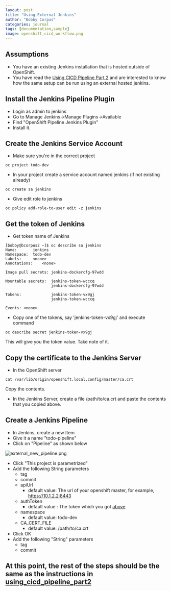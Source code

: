 ```yaml
---
layout: post
title: "Using External Jenkins"
author: "Bobby Corpus"
categories: journal
tags: [documentation,sample]
image: openshift_cicd_workflow.png
---
```


## Assumptions
- You have an existing Jenkins installation that is hosted outside of OpenShift.
- You have read the [Using CICD Pipeline Part 2](using_cicd_pipeline_part2.md) and are interested to know how the same setup can be run using an external hosted jenkins.

## Install the Jenkins Pipeline Plugin
- Login as admin to jenkins
- Go to Manage Jenkins->Manage Plugins->Available
- Find "OpenShift Pipeline Jenkins Plugin"
- Install it.

## Create the Jenkins Service Account
- Make sure you're in the correct project

```
oc project todo-dev
```

- In your project create a service account named jenkins (if not existing already)
```
oc create sa jenkins
```
- Give edit role to jenkins
```
oc policy add-role-to-user edit -z jenkins
```

## <a name="token_value"></a>Get the token of Jenkins
- Get token name of Jenkins
```
[bobby@bcorpus2 ~]$ oc describe sa jenkins
Name:		jenkins
Namespace:	todo-dev
Labels:		<none>
Annotations:	<none>

Image pull secrets:	jenkins-dockercfg-97wdd

Mountable secrets: 	jenkins-token-wcccq
                   	jenkins-dockercfg-97wdd

Tokens:            	jenkins-token-vx9gj
                   	jenkins-token-wcccq

Events:	<none>
```

- Copy one of the tokens, say 'jenkins-token-vx9gj' and execute command
```
oc describe secret jenkins-token-vx9gj
```
This will give you the token value. Take note of it.

## Copy the certificate to the Jenkins Server
- In the OpenShift server
```
cat /var/lib/origin/openshift.local.config/master/ca.crt
```
Copy the contents.
- In the Jenkins Server, create a file /path/to/ca.crt and paste the contents that you copied above.

## Create a Jenkins Pipeline
- In Jenkins, create a new Item
- Give it a name "todo-pipeline"
- Click on "Pipeline" as shown below

![external_new_pipeline.png](images/external_new_pipeline.png)

- Click "This project is parametrized"
- Add the following String parameters
  - tag
  - commit
  - apiUrl
    - default value: The url of your openshift master, for example, https://10.1.2.2:8443
  - authToken
    - default value : The token which you got [above](#token_value)
  - namespace 
    - default value: todo-dev
  - CA_CERT_FILE
    - default value: /path/to/ca.crt
- Click OK
- Add the following "String" parameters
  - tag
  - commit
## At this point, the rest of the steps should be the same as the instructions in [using_cicd_pipeline_part2](using_cicd_pipeline_part2.md)
